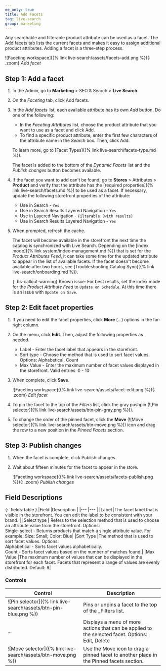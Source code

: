 ```yaml
---
ee_only: true
title: Add Facets
tag: live-search
group: marketing
---
```


Any searchable and filterable product attribute can be used as a facet. The Add facets tab lists the current facets and makes it easy to assign additional product attributes. Adding a facet is a three-step process.

![Faceting workspace]({% link live-search/assets/facets-add.png %}){: .zoom}
_Add facet_
## Step 1: Add a facet

1. In the Admin, go to **Marketing** > SEO & Search > **Live Search**.
1. On the _Faceting_ tab, click <span class="btn">Add facets</span>.
1. In the _Add facets_ list, each available attribute has its own _Add_ button. Do one of the following:

     - In the _Faceting Attributes_ list, choose the product attribute that you want to use as a facet and click <span class="btn">Add</span>.
     - To find a specific product attribute, enter the first few characters of the attribute name in the _Search_ box. Then, click <span class="btn">Add</span>.

     To learn more, go to [Facet Types]({% link live-search/facets-type.md %}).

     The facet is added to the bottom of the _Dynamic Facets_ list and the _Publish changes_ button becomes available.

1. If the facet you want to add can't be found, go to **Stores** > Attributes > **Product** and verify that the attribute has the [required properties]({% link live-search/facets.md %}) to be used as a facet. If necessary, update the following storefront properties of the attribute:

     - Use in Search - `Yes`
     - Use in Search Results Layered Navigation - `Yes`
     - Use in Layered Navigation - `Filterable (with results)`
     - Use in Search Results Layered Navigation - `Yes`

1. When prompted, refresh the cache.

   The facet will become available in the storefront the next time the catalog is synchronized with Live Search. Depending on the [index mode]({% link system/index-management.md %}) that is set for the _Product Attributes Feed_, it can take some time for the updated attribute to appear in the list of available facets. If the facet doesn't become available after two hours, see [Troubleshooting Catalog Sync]({% link live-search/onboarding.md %}).

   {:.bs-callout-warning}
   Known issue: For best results, set the index mode for the _Product Attribute Feed_ to `Update on Schedule`. At this time there is an issue with `Update on Save`.

## Step 2: Edit facet properties

1. If you need to edit the facet properties, click **More** (...) options in the far-right column.
1. On the menu, click **Edit**. Then, adjust the following properties as needed.

     - Label - Enter the facet label that appears in the storefront.
     - Sort type - Choose the method that is used to sort facet values. Options: Alphabetical, Count
     - Max Value - Enter the maximum number of facet values displayed in the storefront. Valid entries: 0 - 10

1. When complete, click **Save**.

   ![Faceting workspace]({% link live-search/assets/facet-edit.png %}){: .zoom}
   _Edit facet_

1. To pin the facet to the top of the _Filters_ list, click the gray pushpin (![Pin selector]({% link live-search/assets/btn-pin-gray.png %})).
1. To change the order of the pinned facet, click the **Move** (![Move selector]({% link live-search/assets/btn-move.png %})) icon and drag the row to a new position in the _Pinned Facets_ section.

## Step 3: Publish changes

1. When the facet is complete, click <span class="btn">Publish changes</span>.
1. Wait about fifteen minutes for the facet to appear in the store.

   ![Faceting workspace]({% link live-search/assets/facets-publish.png %}){: .zoom}
   _Publish changes_

## Field Descriptions

{: .fields-table }
|Field |Description |
|--- |--- |
|Label |The facet label that is visible in the storefront. You can edit the label to be consistent with your brand. |
|Select type | Refers to the selection method that is used to choose an attribute value from the storefront. Options:<br />Single-select - Returns products that match a single attribute value. For example: Size: Small; Color: Blue|
|Sort Type |The method that is used to sort facet values. Options:<br />Alphabetical - Sorts facet values alphabetically.<br />Count - Sorts facet values based on the number of matches found.|
|Max Value |The maximum number of values that can be displayed in the storefront for each facet. Facets that represent a range of values are evenly distributed. Default: 8|

### Controls

|Control |Description |
|--- |--- |
|![Pin selector]({% link live-search/assets/btn-pin-blue.png %}) |Pins or unpins a facet to the top of the _Filters list.|
|...|Displays a menu of more actions that can be applied to the selected facet. Options: Edit, Delete |
|![Move selector]({% link live-search/assets/btn-move.png %}) |Use the Move icon to drag a pinned facet to another place in the Pinned facets section. |
